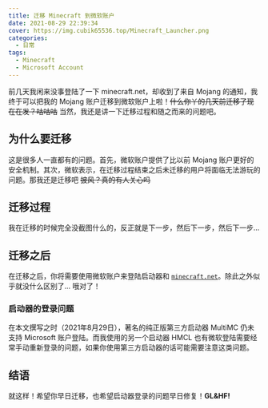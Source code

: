 ```yaml
---
title: 迁移 Minecraft 到微软账户
date: 2021-08-29 22:39:34
cover: https://img.cubik65536.top/Minecraft_Launcher.png
categories:
  - 日常
tags:
  - Minecraft
  - Microsoft Account
---
```


前几天我闲来没事登陆了一下 minecraft.net，却收到了来自 Mojang 的通知，我终于可以把我的 Mojang 账户迁移到微软账户上啦！~~什么你丫的几天前迁移了现在在发？咕咕咕~~ 当然，我还是讲一下迁移过程和随之而来的问题吧。

## 为什么要迁移

这是很多人一直都有的问题。首先，微软账户提供了比以前 Mojang 账户更好的安全机制。其次，微软表示，在迁移过程结束之后未迁移的用户将面临无法游玩的问题。那我还是迁移吧 ~~披风？真的有人关心吗~~

## 迁移过程

我在迁移的时候完全没截图什么的，反正就是下一步，然后下一步，然后下一步...

## 迁移之后

在迁移之后，你将需要使用微软账户来登陆启动器和 [`minecraft.net`](minecraft.net)。除此之外似乎就没什么区别了... 哦对了！

### 启动器的登录问题

在本文撰写之时（2021年8月29日），著名的纯正版第三方启动器 MultiMC 仍未支持 Microsoft 账户登陆。而我使用的另一个启动器 HMCL 也有微软登陆需要经常手动重新登录的问题，如果你使用第三方启动器的话可能需要注意这类问题。

## 结语

就这样！希望你早日迁移，也希望启动器登录的问题早日修复！**GL&HF!**
